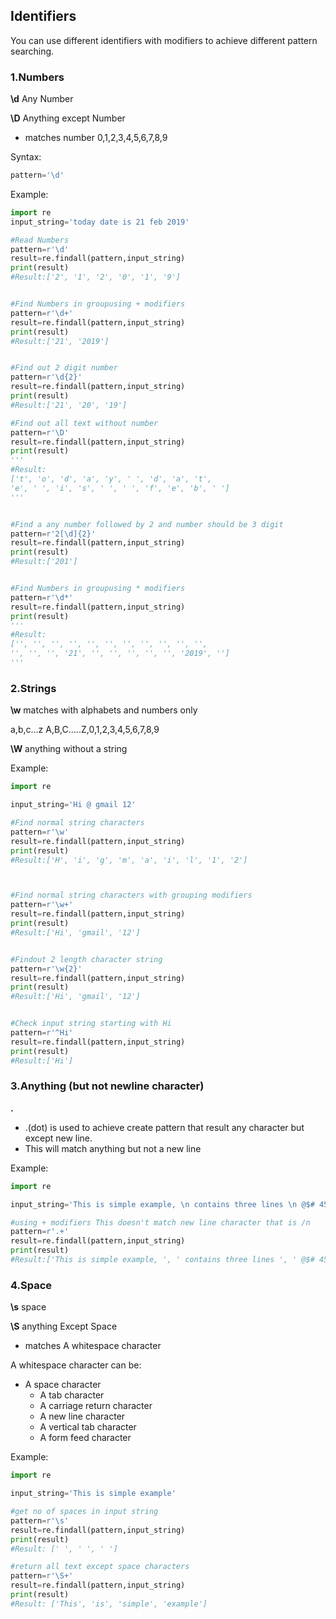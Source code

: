## Identifiers

You can use different identifiers with modifiers to achieve different pattern searching.

### 1.Numbers

**\d** Any Number

**\D** Anything except Number

- matches number 0,1,2,3,4,5,6,7,8,9

Syntax:
```python
pattern='\d'
```

Example:
```python
import re
input_string='today date is 21 feb 2019'

#Read Numbers
pattern=r'\d'
result=re.findall(pattern,input_string)
print(result)
#Result:['2', '1', '2', '0', '1', '9']


#Find Numbers in groupusing + modifiers
pattern=r'\d+'
result=re.findall(pattern,input_string)
print(result)
#Result:['21', '2019']


#Find out 2 digit number
pattern=r'\d{2}'
result=re.findall(pattern,input_string)
print(result)
#Result:['21', '20', '19']

#Find out all text without number
pattern=r'\D'
result=re.findall(pattern,input_string)
print(result)
'''
#Result:
['t', 'o', 'd', 'a', 'y', ' ', 'd', 'a', 't',
'e', ' ', 'i', 's', ' ', ' ', 'f', 'e', 'b', ' ']
'''


#Find a any number followed by 2 and number should be 3 digit
pattern=r'2[\d]{2}'
result=re.findall(pattern,input_string)
print(result)
#Result:['201']


#Find Numbers in groupusing * modifiers
pattern=r'\d*'
result=re.findall(pattern,input_string)
print(result)
'''
#Result:
['', '', '', '', '', '', '', '', '', '', '',
'', '', '', '21', '', '', '', '', '', '2019', '']
'''
```


### 2.Strings

**\w** matches with alphabets and numbers only

   a,b,c...z   A,B,C.....Z,0,1,2,3,4,5,6,7,8,9

**\W** anything without a string

Example:
```python
import re

input_string='Hi @ gmail 12'

#Find normal string characters
pattern=r'\w'
result=re.findall(pattern,input_string)
print(result)
#Result:['H', 'i', 'g', 'm', 'a', 'i', 'l', '1', '2']



#Find normal string characters with grouping modifiers
pattern=r'\w+'
result=re.findall(pattern,input_string)
print(result)
#Result:['Hi', 'gmail', '12']


#Findout 2 length character string
pattern=r'\w{2}'
result=re.findall(pattern,input_string)
print(result)
#Result:['Hi', 'gmail', '12']


#Check input string starting with Hi
pattern=r'^Hi'
result=re.findall(pattern,input_string)
print(result)
#Result:['Hi']
```


### 3.Anything (but not newline character)
**.**
- .(dot) is used to achieve create pattern that result any character but except new line.
- This will match anything but not a new line

Example:
```python
import re

input_string='This is simple example, \n contains three lines \n @$# 4555'

#using + modifiers This doesn't match new line character that is /n
pattern=r'.+'
result=re.findall(pattern,input_string)
print(result)
#Result:['This is simple example, ', ' contains three lines ', ' @$# 4555']
```

### 4.Space
**\s** space

**\S** anything Except Space

- matches A whitespace character 

 A whitespace character can be:

- A space character
    - A tab character
    - A carriage return character
    - A new line character
    - A vertical tab character
    - A form feed character

Example:
```python
import re

input_string='This is simple example'

#get no of spaces in input string
pattern=r'\s'
result=re.findall(pattern,input_string)
print(result)
#Result: [' ', ' ', ' ']

#return all text except space characters
pattern=r'\S+'
result=re.findall(pattern,input_string)
print(result)
#Result: ['This', 'is', 'simple', 'example']

```
